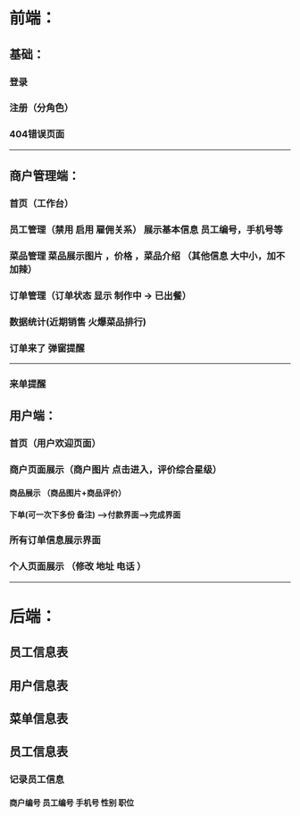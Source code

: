 # 前端：

## 基础：

### 登录

### 注册（分角色）

### 404错误页面



---



## 商户管理端：

### 首页（工作台）

### 员工管理（禁用 启用 雇佣关系） 展示基本信息 员工编号，手机号等

### 菜品管理 菜品展示图片 ，价格 ，菜品介绍 （其他信息 大中小，加不加辣）

### 订单管理（订单状态 显示 制作中 -> 已出餐）

### 数据统计(近期销售 火爆菜品排行)

### 订单来了 弹窗提醒

---



### 来单提醒

## 用户端：

### 首页（用户欢迎页面）

### 商户页面展示（商户图片 点击进入，评价综合星级）

#### 	商品展示  （商品图片+商品评价）

#### 	下单(可一次下多份 备注) -->付款界面-->完成界面

### 所有订单信息展示界面

### 个人页面展示 （修改  地址 电话 ）



---



# 后端：

## 员工信息表

## 用户信息表

## 菜单信息表

## 员工信息表

### 记录员工信息

#### 商户编号 员工编号 手机号 性别 职位





